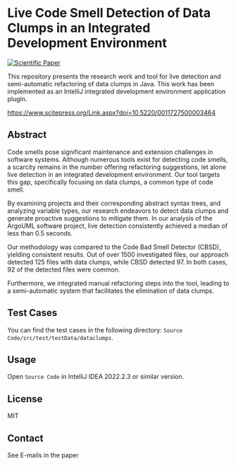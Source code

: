 # Live Code Smell Detection of Data Clumps in an Integrated Development Environment

[![Scientific Paper](https://img.shields.io/badge/Scientific-Paper-blue)](https://www.scitepress.org/Link.aspx?doi=10.5220/0011727500003464)

This repository presents the research work and tool for live detection and semi-automatic refactoring of data clumps in Java. This work has been implemented as an IntelliJ integrated development environment application plugin.

https://www.scitepress.org/Link.aspx?doi=10.5220/0011727500003464

## Abstract

Code smells pose significant maintenance and extension challenges in software systems. Although numerous tools exist for detecting code smells, a scarcity remains in the number offering refactoring suggestions, let alone live detection in an integrated development environment. Our tool targets this gap, specifically focusing on data clumps, a common type of code smell.

By examining projects and their corresponding abstract syntax trees, and analyzing variable types, our research endeavors to detect data clumps and generate proactive suggestions to mitigate them. In our analysis of the ArgoUML software project, live detection consistently achieved a median of less than 0.5 seconds.

Our methodology was compared to the Code Bad Smell Detector (CBSD), yielding consistent results. Out of over 1500 investigated files, our approach detected 125 files with data clumps, while CBSD detected 97. In both cases, 92 of the detected files were common.

Furthermore, we integrated manual refactoring steps into the tool, leading to a semi-automatic system that facilitates the elimination of data clumps.

## Test Cases

You can find the test cases in the following directory: `Source Code/src/test/testData/dataclumps`.

## Usage

Open `Source Code` in IntelliJ IDEA 2022.2.3 or similar version.
 
## License

MIT

## Contact

See E-mails in the paper